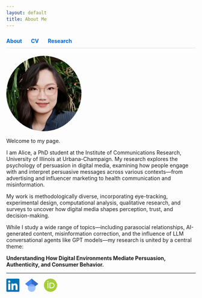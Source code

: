 ```yaml
---
layout: default
title: About Me
---
```

<nav style="padding: 10px 0; border-bottom: 1px solid #ddd; margin-bottom: 20px;">
  <a href="/" style="margin-right: 20px; text-decoration: none; color: #0366d6; font-weight: bold;">About</a>
  <a href="/cv" style="margin-right: 20px; text-decoration: none; color: #0366d6; font-weight: bold;">CV</a>
  <a href="/research" style="text-decoration: none; color: #0366d6; font-weight: bold;">Research</a>
</nav>

<img src="/assets/avatar.jpg" width="200" style="border-radius: 100px;">

Welcome to my page.

I am Alice, a PhD student at the Institute of Communications Research, University of Illinois at Urbana-Champaign. My research explores the psychology of persuasion in digital media, examining how people engage with and interpret persuasive messages across various contexts—from advertising and influencer marketing to health communication and misinformation.

My work is methodologically diverse, incorporating eye-tracking, experimental design, computational analysis, qualitative research, and surveys to uncover how digital media shapes perception, trust, and decision-making. 

While I study a wide range of topics—including parasocial relationships, AI-generated content, misinformation correction, and the influence of LLM conversational agents like GPT models—my research is united by a central theme: 

**Understanding How Digital Environments Mediate Persuasion, Authenticity, and Consumer Behavior.**

---
<p style="display: flex; gap: 15px; align-items: center;">
  <a href="https://www.linkedin.com/in/alice-ji-8a4b2a161/" target="_blank">
    <img src="/assets/LinkedIn.png" alt="LinkedIn" width="35" height="35">
  </a>
  <a href="https://scholar.google.com/citations?hl=en&user=CVlgqCAAAAAJ" target="_blank">
    <img src="/assets/GoogleScholarLogo.png" alt="Google Scholar" width="35" height="35">
  </a>
  <a href="https://orcid.org/0009-0009-3730-8272" target="_blank">
    <img src="/assets/ORCID.png" alt="ORCID" width="35" height="35">
  </a>
</p>


